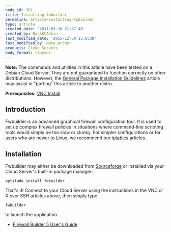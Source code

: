 ```yaml
---
node_id: 361
title: Installing fwbuilder
permalink: article/installing-fwbuilder
type: article
created_date: '2011-03-16 21:57:40'
created_by: RackKCAdmin
last_modified_date: '2015-12-30 15:0338'
last_modified_by: Nate.Archer
products: Cloud Servers
body_format: tinymce
---
```


**Note:** The commands and utilities in this article have been tested on
a Debian Cloud Server. They are not guaranteed to function correctly on
other distributions. However, the [General Package Installation
Guidelines](/knowledge_center/index.php/General_Package_Installation_Guidelines "General Package Installation Guidelines")
article may assist in "porting" this article to another distro.

**Prerequisites:** [VNC
Install](/knowledge_center/index.php/VNC_Install "VNC Install") 

Introduction
------------

Fwbuilder is an advanced graphical firewall configuration tool. It is
used to set up complex firewall policies in situations where
command-line scripting tools would simply be too slow or clunky. For
simpler configurations or for users who are newer to Linux, we recommend
our
[iptables](http://www.rackspace.com/knowledge_center/article/introduction-to-firewalls)
articles.

Installation
------------

Fwbuilder may either be downloaded from
[Sourceforge](http://sourceforge.net/project/showfiles.php?group_id=5314&package_id=125359 "http://sourceforge.net/project/showfiles.php?group_id=5314&package_id=125359")
or installed via your Cloud Server's built-in package manager:

    aptitude install fwbuilder

That's it! Connect to your Cloud Server using the instructions in the
VNC or X over SSH articles above, then simply type

    fwbuilder

to launch the application.

-   [Firewall Builder 5 User's
    Guide](http://www.fwbuilder.org/4.0/docs/users_guide5/ "http://www.fwbuilder.org/4.0/docs/users_guide5/")


